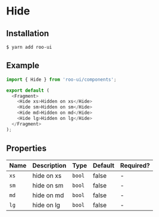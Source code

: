 # Hide

<!-- STORY -->

## Installation

```shell
$ yarn add roo-ui
```

## Example

```js
import { Hide } from 'roo-ui/components';

export default (
  <Fragment>
    <Hide xs>Hidden on xs</Hide>
    <Hide sm>Hidden on sm</Hide>
    <Hide md>Hidden on md</Hide>
    <Hide lg>Hidden on lg</Hide>
  </Fragment>
);
```

## Properties

| Name | Description | Type   | Default | Required? |
| :--- | :---------- | :----- | :------ | :-------- |
| `xs` | hide on xs  | `bool` | false   | -         |
| `sm` | hide on sm  | `bool` | false   | -         |
| `md` | hide on md  | `bool` | false   | -         |
| `lg` | hide on lg  | `bool` | false   | -         |
